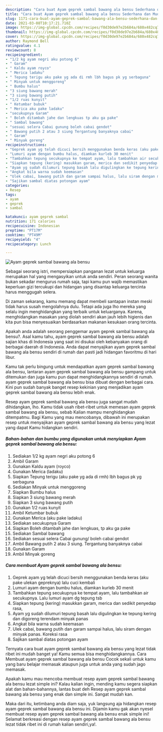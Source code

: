 ```yaml
---
description: "Cara buat Ayam geprek sambal bawang ala bensu Sederhana dan Mudah Dibuat"
title: "Cara buat Ayam geprek sambal bawang ala bensu Sederhana dan Mudah Dibuat"
slug: 1171-cara-buat-ayam-geprek-sambal-bawang-ala-bensu-sederhana-dan-mudah-dibuat
date: 2021-03-08T10:17:21.710Z
image: https://img-global.cpcdn.com/recipes/f0d30de97e2b684a/680x482cq70/ayam-geprek-sambal-bawang-ala-bensu-foto-resep-utama.jpg
thumbnail: https://img-global.cpcdn.com/recipes/f0d30de97e2b684a/680x482cq70/ayam-geprek-sambal-bawang-ala-bensu-foto-resep-utama.jpg
cover: https://img-global.cpcdn.com/recipes/f0d30de97e2b684a/680x482cq70/ayam-geprek-sambal-bawang-ala-bensu-foto-resep-utama.jpg
author: Raymond Bell
ratingvalue: 4.1
reviewcount: 8
recipeingredient:
- "1/2 kg ayam negri aku potong 6"
- " Garam"
- " Kaldu ayam royco"
- " Merica ladaku"
- " Tepung terigu aku pake yg ada di rmh lbh bagus pk yg serbaguna"
- " Minyak untuk menggoreng"
- " Bumbu halus"
- "3 siung bawang merah"
- "3 siung bawang putih"
- "1/2 ruas kunyit"
- " Ketumbar bubuk"
- " Merica aku pake ladaku"
- "secukupnya Garam"
- " Boleh ditambah jahe dan lengkuas tp aku ga pake"
- " Sambal bawang"
- "sesuai selera Cabai gunung boleh cabai gendot"
- " Bawang putih 2 atau 3 siung Tergantung banyaknya cabai"
- " Garam"
- " Minyak goreng"
recipeinstructions:
- "Geprek ayam yg telah dicuci bersih menggunakan benda keras (aku pake ulekan gepreknya) lalu cuci kembali"
- "Lumuri ayam dengan bumbu halus, diamkan kurleb 30 menit"
- "Tambahkan tepung secukupnya ke tempat ayam, lalu tambahkan air secukupnya. Lalu lumuri ayam dg tepung tsb"
- "Siapkan tepung (kering) masukkan garam, merica dan sedikit penyedap rasa,"
- "Ayam yg sudah dilumuri tepung basah lalu digulingkan ke tepung kering dan digoreng terendam minyak panas"
- "Angkat bila warna sudah keemasan"
- "Ulek cabai, bawang putih dan garam sampai halus, lalu siram dengan minyak panas. Koreksi rasa"
- "Sajikan sambal diatas potongan ayam"
categories:
- Resep
tags:
- ayam
- geprek
- sambal

katakunci: ayam geprek sambal 
nutrition: 171 calories
recipecuisine: Indonesian
preptime: "PT17M"
cooktime: "PT49M"
recipeyield: "4"
recipecategory: Lunch

---
```



![Ayam geprek sambal bawang ala bensu](https://img-global.cpcdn.com/recipes/f0d30de97e2b684a/680x482cq70/ayam-geprek-sambal-bawang-ala-bensu-foto-resep-utama.jpg)

Sebagai seorang istri, mempersiapkan panganan lezat untuk keluarga merupakan hal yang mengasyikan untuk anda sendiri. Peran seorang  wanita bukan sekadar mengurus rumah saja, tapi kamu pun wajib memastikan keperluan gizi tercukupi dan hidangan yang disantap keluarga tercinta harus menggugah selera.

Di zaman  sekarang, kamu memang dapat membeli santapan instan meski tidak harus susah mengolahnya dulu. Tetapi ada juga lho mereka yang selalu ingin menghidangkan yang terbaik untuk keluarganya. Karena, menghidangkan masakan yang diolah sendiri akan jauh lebih higienis dan kita pun bisa menyesuaikan berdasarkan makanan kesukaan orang tercinta. 



Apakah anda adalah seorang penggemar ayam geprek sambal bawang ala bensu?. Asal kamu tahu, ayam geprek sambal bawang ala bensu adalah sajian khas di Indonesia yang saat ini disukai oleh kebanyakan orang di berbagai daerah di Indonesia. Anda dapat menyajikan ayam geprek sambal bawang ala bensu sendiri di rumah dan pasti jadi hidangan favoritmu di hari libur.

Kamu tak perlu bingung untuk mendapatkan ayam geprek sambal bawang ala bensu, lantaran ayam geprek sambal bawang ala bensu gampang untuk ditemukan dan juga kamu pun dapat menghidangkannya sendiri di rumah. ayam geprek sambal bawang ala bensu bisa dibuat dengan berbagai cara. Kini pun sudah banyak banget resep kekinian yang menjadikan ayam geprek sambal bawang ala bensu lebih enak.

Resep ayam geprek sambal bawang ala bensu juga sangat mudah dihidangkan, lho. Kamu tidak usah ribet-ribet untuk memesan ayam geprek sambal bawang ala bensu, sebab Kalian mampu menghidangkan ditempatmu. Bagi Kamu yang mau mencobanya, dibawah ini merupakan resep untuk menyajikan ayam geprek sambal bawang ala bensu yang lezat yang dapat Kamu hidangkan sendiri.

<!--inarticleads1-->

##### Bahan-bahan dan bumbu yang digunakan untuk menyiapkan Ayam geprek sambal bawang ala bensu:

1. Sediakan 1/2 kg ayam negri aku potong 6
1. Ambil  Garam
1. Gunakan  Kaldu ayam (royco)
1. Gunakan  Merica (ladaku)
1. Siapkan  Tepung terigu (aku pake yg ada di rmh) lbh bagus pk yg serbaguna
1. Sediakan  Minyak untuk menggoreng
1. Siapkan  Bumbu halus
1. Siapkan 3 siung bawang merah
1. Siapkan 3 siung bawang putih
1. Gunakan 1/2 ruas kunyit
1. Ambil  Ketumbar bubuk
1. Gunakan  Merica (aku pake ladaku)
1. Sediakan secukupnya Garam
1. Siapkan  Boleh ditambah jahe dan lengkuas, tp aku ga pake
1. Sediakan  Sambal bawang
1. Sediakan sesuai selera Cabai gunung/ boleh cabai gendot
1. Ambil  Bawang putih 2 atau 3 siung. Tergantung banyaknya cabai
1. Gunakan  Garam
1. Ambil  Minyak goreng




<!--inarticleads2-->

##### Cara membuat Ayam geprek sambal bawang ala bensu:

1. Geprek ayam yg telah dicuci bersih menggunakan benda keras (aku pake ulekan gepreknya) lalu cuci kembali
1. Lumuri ayam dengan bumbu halus, diamkan kurleb 30 menit
1. Tambahkan tepung secukupnya ke tempat ayam, lalu tambahkan air secukupnya. Lalu lumuri ayam dg tepung tsb
1. Siapkan tepung (kering) masukkan garam, merica dan sedikit penyedap rasa,
1. Ayam yg sudah dilumuri tepung basah lalu digulingkan ke tepung kering dan digoreng terendam minyak panas
1. Angkat bila warna sudah keemasan
1. Ulek cabai, bawang putih dan garam sampai halus, lalu siram dengan minyak panas. Koreksi rasa
1. Sajikan sambal diatas potongan ayam




Ternyata cara buat ayam geprek sambal bawang ala bensu yang lezat tidak ribet ini mudah banget ya! Kamu semua bisa menghidangkannya. Cara Membuat ayam geprek sambal bawang ala bensu Cocok sekali untuk kamu yang baru belajar memasak ataupun juga untuk anda yang sudah jago memasak.

Apakah kamu mau mencoba membuat resep ayam geprek sambal bawang ala bensu lezat simple ini? Kalau kalian ingin, mending kamu segera siapkan alat dan bahan-bahannya, lantas buat deh Resep ayam geprek sambal bawang ala bensu yang enak dan simple ini. Sangat mudah kan. 

Maka dari itu, ketimbang anda diam saja, yuk langsung aja hidangkan resep ayam geprek sambal bawang ala bensu ini. Dijamin kamu gak akan nyesel membuat resep ayam geprek sambal bawang ala bensu enak simple ini! Selamat berkreasi dengan resep ayam geprek sambal bawang ala bensu lezat tidak ribet ini di rumah kalian sendiri,ya!.

